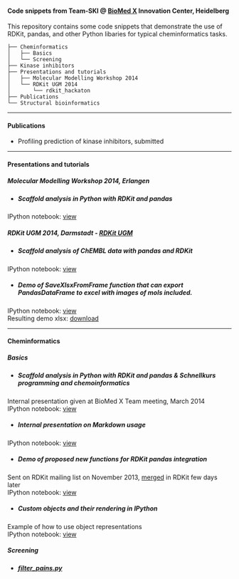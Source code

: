 #### Code snippets from Team-SKI @ [BioMed X](http://bio.mx/) Innovation Center, Heidelberg 
This repository contains some code snippets that demonstrate the use of RDKit, pandas, and other Python libaries for typical cheminformatics tasks.  

```
├── Cheminformatics
│   ├── Basics
│   └── Screening
├── Kinase inhibitors
├── Presentations and tutorials
│   ├── Molecular Modelling Workshop 2014
│   └── RDKit UGM 2014
│       └── rdkit_hackaton
├── Publications
└── Structural bioinformatics

```

---
#### Publications
  * Profiling prediction of kinase inhibitors, submitted 
 
---
#### Presentations and tutorials
##### *Molecular Modelling Workshop 2014, Erlangen*
  * ##### Scaffold analysis in Python with RDKit and pandas
IPython notebook: [view](https://github.com/Team-SKI/snippets/blob/master/Presentations%20and%20tutorials/Molecular%20Modelling%20Workshop%202014/Scaffold%20analysis%20in%20Python%20with%20RDKit%20and%20pandas%20-%20MMWS%20Erlangen%202014.ipynb)

##### *RDKit UGM 2014, Darmstadt* - [RDKit UGM](https://github.com/rdkit/UGM_2014)
  * ##### Scaffold analysis of ChEMBL data with pandas and RDKit 
IPython notebook: [view](https://github.com/Team-SKI/snippets/blob/master/Presentations%20and%20tutorials/RDKit%20UGM%202014/Scaffold%20analysis%20of%20ChEMBL%20data%20with%20pandas%20and%20RDKit%20-%20RDKit%20UGM2014.ipynb)

  * ##### Demo of SaveXlsxFromFrame function that can export PandasDataFrame to excel with images of mols included.  
IPython notebook: [view](https://github.com/Team-SKI/snippets/blob/master/Presentations%20and%20tutorials/RDKit%20UGM%202014/rdkit_hackaton/XLSX%20export.ipynb)  
Resulting demo xlsx: [download](https://github.com/Team-SKI/snippets/blob/master/IPython/rdkit_hackaton/demo.xlsx)

---
#### Cheminformatics
##### *Basics*
  * ##### Scaffold analysis in Python with RDKit and pandas & Schnellkurs programming and chemoinformatics
Internal presentation given at BioMed X Team meeting, March 2014  
IPython notebook: [view](https://github.com/Team-SKI/snippets/blob/master/Cheminformatics/Basics/Scaffold%20analysis%20%26%20Schnellkurs%20in%20chemoinformatics.ipynb)

  * ##### Internal presentation on Markdown usage
IPython notebook: [view](https://github.com/Team-SKI/snippets/blob/master/Cheminformatics/Basics/Markdown%20demo.ipynb)
 
  * ##### Demo of proposed new functions for RDKit pandas integration
Sent on RDKit mailing list on November 2013, [merged](https://github.com/rdkit/rdkit/commit/8269bc9002cf3c6b106c847d86bcbabc016b697e) in RDKit few days later  
IPython notebook: [view](https://github.com/Team-SKI/snippets/blob/master/Cheminformatics/Basics/RDKit%26pandas%20demo%20of%20new%20functions.ipynb)

  * ##### Custom objects and their rendering in IPython
Example of how to use object representations  
IPython notebook: [view](https://github.com/Team-SKI/snippets/blob/master/Cheminformatics/Basics/Custom%20objects%20and%20their%20rendering%20in%20IPython.ipynb)

##### *Screening*
  * ##### [filter_pains.py](https://github.com/Team-SKI/snippets/blob/master/Cheminformatics/Screening/filter_pains.py)
<Script that uses RDKit to remove PAINS compounds from sdf or smi.  
For usage info run `filter_pains.py -h`>

---
#### Kinase inhibitors
  * ##### Kinase inhibitors - approved or in clinical trials
'''This notebook extracts all kinase inhibitors that are in clinical trials or on the market.  
IPython notebook: [view](https://github.com/Team-SKI/snippets/blob/master/Kinase%20inhibitors/Kinase%20inhibitors%20-%20approved%20or%20in%20clinical%20trials.ipynb)'''

---
#### Structural bioinformatics
  * [prepare_for_docking.py] (https://github.com/Team-SKI/snippets/blob/master/Structural%20bioinformatics/prepare_for_docking.py)
'''Script that uses Openbabel Python bindings to generate 3D structures of compounds.  
For usage info run `prepare_for_docking.py -h`'''
